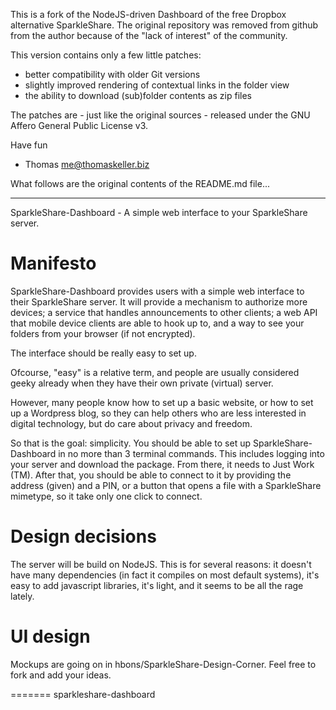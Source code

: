 This is a fork of the NodeJS-driven Dashboard of the free Dropbox
alternative SparkleShare. The original repository was removed from
github from the author because of the "lack of interest" of the
community.

This version contains only a few little patches:

- better compatibility with older Git versions
- slightly improved rendering of contextual links in the folder view
- the ability to download (sub)folder contents as zip files

The patches are - just like the original sources - released under the
GNU Affero General Public License v3.

Have fun
- Thomas <me@thomaskeller.biz>


What follows are the original contents of the README.md file...

----

SparkleShare-Dashboard - A simple web interface to your SparkleShare server.


Manifesto
=========

SparkleShare-Dashboard provides users with a simple web interface to 
their SparkleShare server. It will provide a mechanism to authorize more 
devices; a service that handles announcements to other clients; a web API 
that mobile device clients are able to hook up to, and a way to see your
folders from your browser (if not encrypted).

The interface should be really easy to set up. 

Ofcourse, "easy" is a relative term, and people are usually considered 
geeky already when they have their own private (virtual) server.

However, many people know how to set up a basic website, or how to set up
a Wordpress blog, so they can help others who are less interested in
digital technology, but do care about privacy and freedom.

So that is the goal: simplicity. You should be able to set up 
SparkleShare-Dashboard in no more than 3 terminal commands. This includes 
logging into your server and download the package. From there, it needs 
to Just Work (TM). After that, you should be able to connect to it by 
providing the address (given) and a PIN, or a button that opens a file with 
a SparkleShare mimetype, so it take only one click to connect.


Design decisions
================

The server will be build on NodeJS. This is for several reasons: it doesn't 
have many dependencies (in fact it compiles on most default systems), it's 
easy to add javascript libraries, it's light, and it seems to be all the 
rage lately.


UI design
=========

Mockups are going on in hbons/SparkleShare-Design-Corner.
Feel free to fork and add your ideas.

=======
sparkleshare-dashboard
